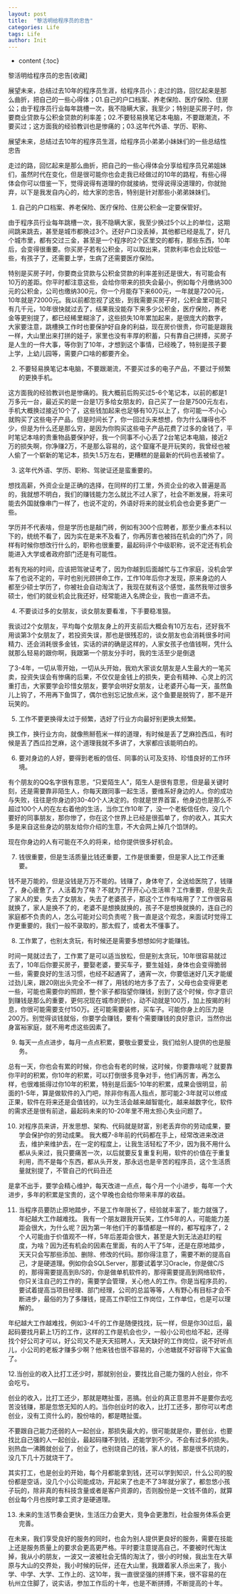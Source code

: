 ```yaml
---
layout: post
title:  "黎活明给程序员的忠告"
categories: Life
tags: Life
author: Init
---
```


* content
{:toc}

黎活明给程序员的忠告[收藏]

展望未来，总结过去10年的程序员生涯，给程序员小；走过的路，回忆起来是那么曲折，把自己的一些心得体；01.自己的户口档案、养老保险、医疗保险、住房公；由于程序员行业每年跳槽一次，我不隐瞒大家，我至少；特别是买房子时，你要商业贷款与公积金贷款的利率差；02.不要轻易换笔记本电脑，不要跟潮流，不要买过；这方面我的经验教训也是惨痛的；03.这年代外语、学历、职称、


展望未来，总结过去10年的程序员生涯，给程序员小弟弟小妹妹们的一些总结性忠告

走过的路，回忆起来是那么曲折，把自己的一些心得体会分享给程序员兄弟姐妹们，虽然时代在变化，但是很可能你也会走我已经做过的10年的路程，有些心得体会你可以借鉴一下，觉得说得有道理的你就接纳，觉得说得没道理的，你就抛弃，以下是我发自内心的，给大家的忠告，特别是针对那些小弟弟妹妹们。

01. 自己的户口档案、养老保险、医疗保险、住房公积金一定要保管好。

由于程序员行业每年跳槽一次，我不隐瞒大家，我至少换过5个以上的单位，这期间跳来跳去，甚至是城市都换过3个。还好户口没丢掉，其他都已经是乱了，好几个城市里，都有交过三金，甚至是一个程序的2个区里交的都有，那些东西，10年后，会变得很重要。你买房子若有公积金，可以取出来，贷款利率也会比较低一些，有孩子了，还需要上学，生病了还需要医疗保险。

特别是买房子时，你要商业贷款与公积金贷款的利率差别还是很大，有可能会有10万的差距。你平时都注意这些，会给你带来的损失会最小，例如每个月缴纳300元的公积金，公司也缴纳300元，你一个月能存下来600元，一年就是7200元，10年就是72000元。我以前都忽视了这些，到我需要买房子时，公积金里可能只有几千元，10年很快就过去了，结果我没能存下来多少公积金，医疗保险，养老金等更别提了，都已经稀里糊涂了，这些损失10年累加起来，是很庞大的数字，大家要注意，跳槽换工作时也要保护好自身的利益，现在房价很贵，你可能是跟我一样，大山里出来打拼的娃子，家里也没有丰厚的积蓄，只有靠自己拼搏，买房子是人生的一件大事，等你到了10年，才想到这个事情，已经晚了，特别是孩子要上学，上幼儿园等，需要户口啥的都要齐全。



02. 不要轻易换笔记本电脑，不要跟潮流，不要买过多的电子产品，不要过于频繁的更换手机。

这方面我的经验教训也是惨痛的。我大概前后购买过5-6个笔记本，以前的都是1万多元一台，最近买的是一台是1万多给女朋友的，自己买了一台是7500元左右，手机大概换过接近10个了，这些钱加起来也足够有10万以上了，你可能一不小心就购买了这些电子产品，但是时间长了，你一回过头来想想，你为什么赚得也不少，但是为什么还是那么穷，是因为你购买这些电子产品花费了过多的金钱了，平时笔记本啥的贵重物品要保护好，我一个同事不小心丢了2台笔记本电脑，接近2万的损失啊，你净赚2万，不是那么容易的，这个窟窿不是开玩笑的，我曾经也被人偷了一个崭新的笔记本，损失1.5万左右，更糟糕的是最新的代码也丢被偷了。



03. 这年代外语、学历、职称、驾驶证还是蛮重要的。

想找高薪，外资企业是正确的选择，在同样的打工里，外资企业的收入普遍是高的，我就想不明白，我们的赚钱能力怎么就比不过人家了，社会不断发展，将来可能去外国就像串门一样了，也说不定的，外语好将来的就业机会也会更多更广一些。

学历并不代表啥，但是学历也是敲门砖，例如有300个应聘者，那至少重点本科以下的，统统不看了，因为实在是来不及看了，你再厉害也被挡在机会的门外了，同样有时候你想改行什么的，职称也很重要，最起码评个中级职称，说不定还有机会能进入大学或者政府部门还是有可能性。

若有充裕的时间，应该把驾驶证考了，因为你越到后面越忙与工作家庭，没机会学车了也说不定的，平时也别光顾拼命工作，工作10年后你才发现，原来身边的人都至少硕士学历了，你被社会自动淘汰了，我现在就有这个感觉，虽然我带过很多硕士，他们的就业机会比我还好，经常能进入名牌企业，我也一直进不去。



04. 不要谈过多的女朋友，谈女朋友要看准，下手要稳准狠。

我谈过2个女朋友，平均每个女朋友身上的开支前后大概会有10万左右，还好我不用谈第3个女朋友了，若投资失误，那也是很残忍的，谈女朋友也会消耗很多时间精力、还会消耗很多金钱，实话的讲的确是这样的，人家女孩子也值钱啊，凭什么就那么轻易的跟你啊，我跟第一个朋友分手时，我的生活至少是倒退

了3-4年，一切从零开始，一切从头开始，我劝大家谈女朋友是人生最大的一笔买卖，投资失误会有惨痛的后果，不仅仅是金钱上的损失，更会有精神、心灵上的沉重打击，大家要学会珍惜女朋友，要学会哄好女朋友，让老婆开心每一天，虽然鱼儿上钩了，不用再下鱼饵了，偶尔也别忘记放点米，这个鱼要是脱钩了，那不是开玩笑的。



05. 工作不要更换得太过于频繁，选好了行业方向最好别更换太频繁。

换工作，换行业方向，就像熊掰苞米一样的道理，有时候是丢了芝麻捡西瓜，有时候是丢了西瓜捡芝麻，这个道理我就不多讲了，大家都应该能明白的。



06. 要对身边的人好，要得到老板的信任、同事的认可及支持、珍惜良好的工作环境。

有个朋友的QQ名字很有意思，“只爱陌生人”，陌生人是很有意思，但是最关键时刻，还是需要靠非陌生人，你每天跟同事一起生活，要维系好身边的人。你的成功与失败，往往是你身边的30-40个人决定的。你就是世界首富，他身边也是那么不超过100个人的在左右着他的生活，当你工作10年了，没一个老板信任你，没几个要好的同事朋友，那你惨了，你在这个世界上已经是很孤单了，你的收入，其实大多是来自这些身边的朋友给你介绍的生意，不大会网上掉几个馅饼的。

现在你身边的人有可能在不久的将来，给你提供很多好机会。



07. 钱很重要，但是生活质量比钱还重要，工作是很重要，但是家人比工作还重要。

钱不是万能的，但是没钱是万万不能的。钱赚了，身体夸了，全送给医院了，钱赚了，身心疲惫了，人活着为了啥？不就为了开开心心生活嘛？工作重要，但是失去了家人的爱，失去了女朋友，失去了老婆孩子，那这个工作有啥用了？工作很容易就换了，家人是换不了的，老婆不是想换就换的，孩子不是想换就换的，连自己的家庭都不负责的人，怎么可能对公司负责呢？我一直是这个观念，来面试时觉得工作更重要的，我们一般不录取的，那太假了，或者太不懂事了。



08. 工作累了，也别太贪玩，有时候还是需要多想想如何才能赚钱。

时间一晃就过去了，工作累了是可以适当放松，但是别太贪玩，10年很容易就过去了，10年后你要买房子，要娶老婆，要买车子，要生娃娃，身体也会变得脆弱一些，需要良好的生活习惯，也经不起通宵了，通宵一次，你要低迷好几天才能缓过劲儿来，跟20刚出头完全不一样了，用钱的地方多了去了，父母也会变得更老一些，可能也需要你的照顾，整个家子都指望你赚钱，别到了这个时候，你才意识到赚钱是那么的重要，更何况现在城市的房价，动不动就是100万，加上按揭的利息，你很可能需要支付150万。还可能需要装修，买车子。可能你身上的压力是200万。别觉得谈钱就俗，你要学会赚钱，要有个需要赚钱的良好意识，当然你出身富裕家庭，就不用考虑这些因素了。



09. 每天一点点进步，每月一点点积累，要敬业要爱业，我们给别人提供的也是服务。

总有一天，你也会有累的时候，你也会有老的时候，这时候，你要靠啥呢？就要靠你平时的积累，你10年的积累，可以打倒很多竞争对手，他们再厉害，再怎么样，也很难抵得过你10年的积累，特别是后面5-10年的积累，成果会很明显，前面的1-5年，算是做软件的入门吧，除非你有高人指点，那可能2-3年就可以修成正果，软件在将来还是会值钱的，以为生活会越来越智能化，越来越数字化，软件的需求还是很有前途，最起码未来的10-20年里不用太担心失业问题了。



10. 对程序员来讲，开发思想、架构、代码就是财富，别老丢弃你的劳动成果，要学会保护你的劳动成果。 我大概7-8年前的代码都在手上，经常改进来改进去，维护来维护去，在一定的程度上，让我生活轻松了不少，因为我不用什么都从头来过，我只要痛苦一次，以后就要反复重复利用，软件的价值在于重复利用，而不是每个东西，都从头开发，那永远也是辛苦的程序员，这个生活质量就别提了，不管自己的代码丑还

是拿不出手，要学会精心维护，每天改进一点点，每个月一个小进步，每年一个大进步，多年的积累是宝贵的，这个早晚也会给你带来丰厚的收益。



11. 当程序员要防止原地踏步，不是工作年限长了，经验就丰富了，能力就强了，年纪越大工作越难找。 我有一个朋友跟我开玩笑，工作5年的人，可能能力差距会很大，为什么呢？因为第一年他们干的事情都是一样的，都写程序了，2个人可能由于价值观不一样，5年后差距会很大，甚至是大到无法追赶的程度，为啥？因为还有机会的因素在里面，有的人干了5年，还是在原地踏步，天天只会写那些添加、删除、修改的代码。那你得注意了，需要不断的提高自己，才是硬道理。例如你会SQLServer，那要试着学习Oracle，你是做C/S的，那得需要提高到B/S的，你是做单机软件的，那得需要提高到网络软件，你只关注自己的工作的，需要学会管理，关心他人的工作。你是当程序员的，要试着提高当项目经理、部门经理，公司的总监等等，人有野心有目标才会不断进步，最俗的为了多赚钱，提高工作职位工作岗位，工作单位，也是可以理解的。

年纪越大工作越难找，例如3-4千的工作是随便找找，玩一样，但是你30过后，最起码要找月薪上1万的工作，这样的工作是机会也少，一般小公司也给不起，还得找个好公司才可以，好公司又不是天天招聘人，天天缺好的工作岗位，说不好听点儿，小公司的老板才赚多少啊？他来钱也很不容易的，小池塘就不好容得下大鲨鱼了。



12.当创业的收入比打工还少时，那就别创业，要找比自己能力强的人创业，你不会吃亏。

创业的收入，比打工还少，那就是瞎扯蛋，恶搞。创业的真正意思并不是要你去吃苦没钱赚，那是忽悠无知的人的。当你创业时的收入，比打工还多，那你可以考虑创业，没有工资什么的，股份啥的，都是瞎扯蛋。

不要跟自己能力还弱的人一起创业，那损失最大的，很可能就是你，要创业，也要找比自己强的人一起创业，最起码赚不到钱，还能学到不少。不会有过多的损失。别热血一沸腾就创业了，创业了，也别烧自己的钱，家人的钱，那是很不抗烧的，没几下几十万就烧干了。

其实打工，也是创业的开始，每个月都能拿到钱，还可以学到知识，什么公司的股份都是空话，没几个小公司能成功，开起来了也走不了3年就分家了，都忽悠小孩子玩的，除非真的有科技含量或者是客户资源的，否则股份是一文钱不值的，就算创业每个月也按时拿工资才是硬道理。



13. 未来的生活节奏会更快，生活压力会更大，竞争会更激烈，社会服务体系会更完善。

在未来，我们享受良好的服务的同时，也会为别人提供更良好的服务，需要在技能上还是服务质量上的要求会更高更严格。平时要注意提高自己，不要被时代淘汰掉，我从小的朋友，一波又一波被社会无情的淘汰了，很小的时候，我出生在大草原与大山的交界处，我小时候的玩伴，还在大山里，我跟着家人杀出来了，我小学、中学、大学、工作上的、这10年，我一直很坚强的拼搏下来，很不容易的在杭州立住脚了，说实话，参加工作后的十年，也是不断拼搏，不断提高的十年。
